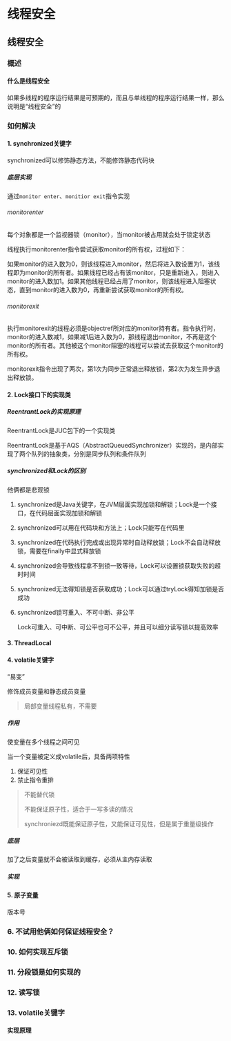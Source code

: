 # 线程安全

## 线程安全

### 概述

#### 什么是线程安全

如果多线程的程序运行结果是可预期的，而且与单线程的程序运行结果一样，那么说明是“线程安全”的

### 如何解决

#### 1. synchronized关键字

synchronized可以修饰静态方法，不能修饰静态代码块

##### 底层实现

通过`monitor enter`、`monitior exit`指令实现

###### monitorenter

每个对象都是一个监视器锁（monitor），当monitor被占用就会处于锁定状态

线程执行monitorenter指令尝试获取monitor的所有权，过程如下：

如果monitor的进入数为0，则该线程进入monitor，然后将进入数设置为1，该线程即为monitor的所有者。如果线程已经占有该monitor，只是重新进入，则进入monitor的进入数加1。如果其他线程已经占用了monitor，则该线程进入阻塞状态，直到monitor的进入数为0，再重新尝试获取monitor的所有权。

###### monitorexit

执行monitorexit的线程必须是objectref所对应的monitor持有者。指令执行时，monitor的进入数减1，如果减1后进入数为0，那线程退出monitor，不再是这个monitor的所有者。其他被这个monitor阻塞的线程可以尝试去获取这个monitor的所有权。

monitorexit指令出现了两次，第1次为同步正常退出释放锁，第2次为发生异步退出释放锁。

#### 2. Lock接口下的实现类

##### ReentrantLock的实现原理

ReentrantLock是JUC包下的一个实现类

ReentrantLock是基于AQS（AbstractQueuedSynchronizer）实现的，是内部实现了两个队列的抽象类，分别是同步队列和条件队列

##### synchronized和Lock的区别

他俩都是悲观锁

1. synchronized是Java关键字，在JVM层面实现加锁和解锁；Lock是一个接口，在代码层面实现加锁和解锁

2. synchronized可以用在代码块和方法上；Lock只能写在代码里

3. synchronized在代码执行完成或出现异常时自动释放锁；Lock不会自动释放锁，需要在finally中显式释放锁

4. synchronized会导致线程拿不到锁一致等待，Lock可以设置锁获取失败的超时时间

5. synchronized无法得知锁是否获取成功；Lock可以通过tryLock得知加锁是否成功

6. synchronized锁可重入、不可中断、非公平

   Lock可重入、可中断、可公平也可不公平，并且可以细分读写锁以提高效率

#### 3. ThreadLocal

#### 4. volatile关键字

“易变”

修饰成员变量和静态成员变量

> 局部变量线程私有，不需要

##### 作用

使变量在多个线程之间可见

当一个变量被定义成volatile后，具备两项特性

1. 保证可见性
2. 禁止指令重排

> 不能替代锁
>
> 不能保证原子性，适合于一写多读的情况
>
> synchroniezd既能保证原子性，又能保证可见性，但是属于重量级操作

##### 底层

加了之后变量就不会被读取到缓存，必须从主内存读取

##### 实现

#### 5. 原子变量



版本号



### 6. 不试用他俩如何保证线程安全？

### 10. 如何实现互斥锁

### 11. 分段锁是如何实现的

### 12. 读写锁

### 13. volatile关键字

#### 实现原理

